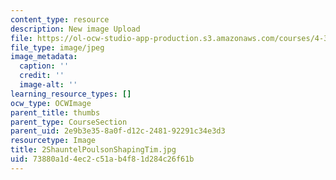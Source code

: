 ```yaml
---
content_type: resource
description: New image Upload
file: https://ol-ocw-studio-app-production.s3.amazonaws.com/courses/4-301-introduction-to-the-visual-arts-spring-2007/73880a1d4ec2c51ab4f81d284c26f61b_2ShauntelPoulsonShapingTim.jpg
file_type: image/jpeg
image_metadata:
  caption: ''
  credit: ''
  image-alt: ''
learning_resource_types: []
ocw_type: OCWImage
parent_title: thumbs
parent_type: CourseSection
parent_uid: 2e9b3e35-8a0f-d12c-2481-92291c34e3d3
resourcetype: Image
title: 2ShauntelPoulsonShapingTim.jpg
uid: 73880a1d-4ec2-c51a-b4f8-1d284c26f61b
---
```

